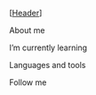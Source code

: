 [[Header](https://github.com/Sasha-Bu/Sasha-Bu/blob/main/assets/Sasha-Bu.png)]

About me

I’m currently learning

Languages and tools

Follow me
